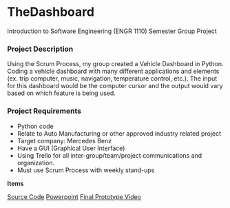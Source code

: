 # TheDashboard
Introduction to Software Engineering (ENGR 1110) Semester Group Project

### Project Description

Using the Scrum Process, my group created a Vehicle Dashboard in Python.
Coding a vehicle dashboard with many different applications and elements (ex. trip computer, music, navigation, temperature control, etc.). 
The input for this dashboard would be the computer cursor and the output would vary based on which feature is being used.

### Project Requirements
- Python code
- Relate to Auto Manufacturing or other approved industry related project
- Target company: Mercedes Benz
- Have a GUI (Graphical User Interface)
- Using Trello for all inter-group/team/project communications and organization.
- Must use Scrum Process with weekly stand-ups

**Items**

[Source Code](https://github.com/jewelsw/TheDashboard/blob/main/main.py)
[Powerpoint]()
[Final Prototype Video]()
